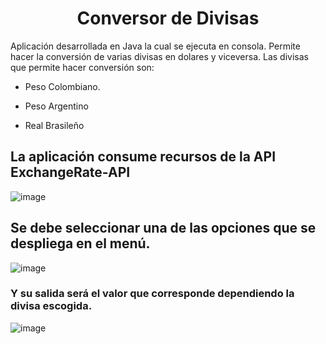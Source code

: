 <h1 align="center"> Conversor de Divisas </h1>
Aplicación desarrollada en Java la cual se ejecuta en consola. Permite hacer la conversión de varias divisas en dolares y viceversa.
Las divisas que permite hacer conversión son: 

- Peso Colombiano.

- Peso Argentino
  
- Real Brasileño

## La aplicación consume recursos de la API ExchangeRate-API

![image](https://github.com/user-attachments/assets/e57427b0-4437-43a8-b7b1-6d19e3d8758f)

## Se debe seleccionar una de las opciones que se despliega en el menú.
![image](https://github.com/user-attachments/assets/35531ab4-a31a-4b80-bc39-0a8185234244)

### Y su salida será el valor que corresponde dependiendo la divisa escogida.

![image](https://github.com/user-attachments/assets/09be437e-60f2-4f67-8767-fcfb3a17be0b)

